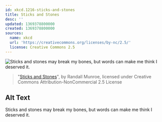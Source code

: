 ```yaml
---
id: xkcd.1216-sticks-and-stones
title: Sticks and Stones
desc: ''
updated: 1369378800000
created: 1369378800000
sources:
  name: xkcd
  url: 'https://creativecommons.org/licenses/by-nc/2.5/'
  license: Creative Commons 2.5
---
```

![Sticks and stones may break my bones, but words can make me think I deserved it.](https://imgs.xkcd.com/comics/sticks_and_stones.png)
> "[Sticks and Stones](https://xkcd.com/1216/)", by Randall Munroe, licensed under Creative Commons Attribution-NonCommercial 2.5 License

## Alt Text
Sticks and stones may break my bones, but words can make me think I deserved it.
